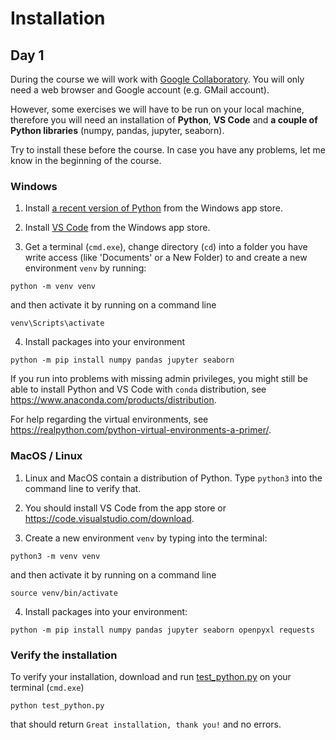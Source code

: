 # Installation

## Day 1

During the course we will work with [Google Collaboratory](https://colab.research.google.com). You will only need a web browser and Google account (e.g. GMail account).


However, some exercises we will have to be run on your local machine, therefore you will need an installation of **Python**, **VS Code** and **a couple of Python libraries** (numpy, pandas, jupyter, seaborn). 

Try to install these before the course. In case you have any problems, let me know in the beginning of the course.

### Windows

1. Install [a recent version of Python](https://apps.microsoft.com/store/detail/python-39/9P7QFQMJRFP7) from the Windows app store.

2. Install [VS Code](https://apps.microsoft.com/store/detail/visual-studio-code/XP9KHM4BK9FZ7Q) from the Windows app store.

3. Get a terminal (`cmd.exe`), change directory (`cd`) into a folder you have write access (like 'Documents' or a New Folder) to and create a new environment `venv` by running:

```
python -m venv venv
```

and then activate it by running on a command line

```
venv\Scripts\activate
```

4. Install packages into your environment

```
python -m pip install numpy pandas jupyter seaborn
```

If you run into problems with missing admin privileges, you might still be able to install Python and VS Code with `conda` distribution, see https://www.anaconda.com/products/distribution.

For help regarding the virtual environments, see https://realpython.com/python-virtual-environments-a-primer/.

### MacOS / Linux

1. Linux and MacOS contain a distribution of Python. Type `python3` into the command line to verify that.

2. You should install VS Code from the app store or https://code.visualstudio.com/download.

3. Create a new environment `venv` by typing into the terminal:

```
python3 -m venv venv
```

and then activate it by running on a command line

```
source venv/bin/activate
```

4. Install packages into your environment:

```
python -m pip install numpy pandas jupyter seaborn openpyxl requests
```

### Verify the installation

To verify your installation, download and run [test_python.py](test_python.py) on your terminal (`cmd.exe`)

```
python test_python.py
```

that should return `Great installation, thank you!` and no errors.
